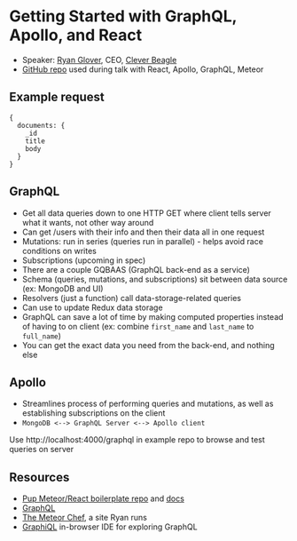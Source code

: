 # Getting Started with GraphQL, Apollo, and React
- Speaker: [Ryan Glover](https://github.com/rglover), CEO, [Clever Beagle](https://github.com/cleverbeagle/)
- [GitHub repo](https://github.com/cleverbeagle/midwestjs-2017) used during talk with React, Apollo, GraphQL, Meteor

## Example request
```
{
  documents: {
    _id
    title
    body
  }
}
```

## GraphQL
- Get all data queries down to one HTTP GET where client tells server what it wants, not other way around
- Can get /users with their info and then their data all in one request
- Mutations: run in series (queries run in parallel) - helps avoid race conditions on writes
- Subscriptions (upcoming in spec)
- There are a couple GQBAAS (GraphQL back-end as a service)
- Schema (queries, mutations, and subscriptions) sit between data source (ex: MongoDB and UI)
- Resolvers (just a function) call data-storage-related queries
- Can use to update Redux data storage
- GraphQL can save a lot of time by making computed properties instead of having to on client (ex: combine `first_name` and `last_name` to `full_name`)
- You can get the exact data you need from the back-end, and nothing else

## Apollo
- Streamlines process of performing queries and mutations, as well as establishing subscriptions on the client
- `MongoDB <--> GraphQL Server <--> Apollo client`

Use http://localhost:4000/graphql in example repo to browse and test queries on server

## Resources
- [Pup Meteor/React boilerplate repo](https://github.com/cleverbeagle/pup) and [docs](http://cleverbeagle.com/pup/v1/introduction)
- [GraphQL](http://graphql.org)
- [The Meteor Chef](https://themeteorchef.com), a site Ryan runs
- [GraphiQL](https://github.com/graphql/graphiql) in-browser IDE for exploring GraphQL
